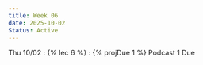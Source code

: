 ```yaml
---
title: Week 06
date: 2025-10-02
Status: Active
---
```


Thu 10/02
: {% lec 6 %}
: {% projDue 1 %} Podcast 1 Due